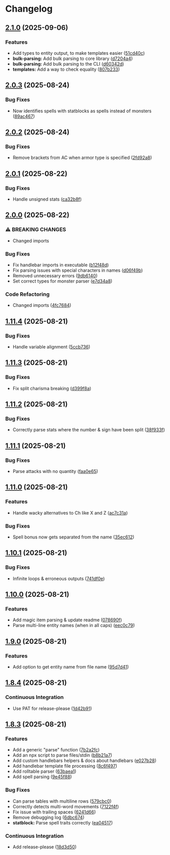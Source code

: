 # Changelog

## [2.1.0](https://github.com/ashleytowner/shadowdark-parser/compare/v2.0.3...v2.1.0) (2025-09-06)


### Features

* Add types to entity output, to make templates easier ([51cd40c](https://github.com/ashleytowner/shadowdark-parser/commit/51cd40c482398575c8d968e054af519a2e4572ce))
* **bulk-parsing:** Add bulk parsing to core library ([d7204a4](https://github.com/ashleytowner/shadowdark-parser/commit/d7204a49115359f966e46fadb9e9f1904fb54227))
* **bulk-parsing:** Add bulk parsing to the CLI ([d60342d](https://github.com/ashleytowner/shadowdark-parser/commit/d60342df366b993c361310e2f5ef3c7bf60f6d87))
* **templates:** Add a way to check equality ([807b233](https://github.com/ashleytowner/shadowdark-parser/commit/807b233d43a26c924f9c03cb10cc8d090ed8e78f))

## [2.0.3](https://github.com/ashleytowner/shadowdark-parser/compare/v2.0.2...v2.0.3) (2025-08-24)


### Bug Fixes

* Now identifies spells with statblocks as spells instead of monsters ([89ac467](https://github.com/ashleytowner/shadowdark-parser/commit/89ac467128c2298ee8e5cd0360ca1a0327c2e85d))

## [2.0.2](https://github.com/ashleytowner/shadowdark-parser/compare/v2.0.1...v2.0.2) (2025-08-24)


### Bug Fixes

* Remove brackets from AC when armor type is specified ([2fd92a8](https://github.com/ashleytowner/shadowdark-parser/commit/2fd92a8db81b883e4a57877343a25002b5771e92))

## [2.0.1](https://github.com/ashleytowner/shadowdark-parser/compare/v2.0.0...v2.0.1) (2025-08-22)


### Bug Fixes

* Handle unsigned stats ([ca32b8f](https://github.com/ashleytowner/shadowdark-parser/commit/ca32b8fc2674df90540d1b8e7453d96ab5ceebf6))

## [2.0.0](https://github.com/ashleytowner/shadowdark-parser/compare/v1.11.4...v2.0.0) (2025-08-22)


### ⚠ BREAKING CHANGES

* Changed imports

### Bug Fixes

* Fix handlebar imports in executable ([b12f48d](https://github.com/ashleytowner/shadowdark-parser/commit/b12f48d5f1f0ab86588245e227aa43dd4d4d8c1f))
* Fix parsing issues with special characters in names ([d06f49b](https://github.com/ashleytowner/shadowdark-parser/commit/d06f49b8a758256dd82f4a2466260e7d74e7e6fa))
* Removed unnecessary errors ([9db6140](https://github.com/ashleytowner/shadowdark-parser/commit/9db6140b5674e9dc31b247a0520459e1d7bd3c85))
* Set correct types for monster parser ([e7d34a8](https://github.com/ashleytowner/shadowdark-parser/commit/e7d34a819f36ad3e8eb3ab1a153c09352d3c0dc7))


### Code Refactoring

* Changed imports ([4fc7684](https://github.com/ashleytowner/shadowdark-parser/commit/4fc76842b2e5a59310ed663c79914cccc724f976))

## [1.11.4](https://github.com/ashleytowner/shadowdark-parser/compare/v1.11.3...v1.11.4) (2025-08-21)


### Bug Fixes

* Handle variable alignment ([5ccb736](https://github.com/ashleytowner/shadowdark-parser/commit/5ccb7369d18770ed8b1911c413f5b6cf57720106))

## [1.11.3](https://github.com/ashleytowner/shadowdark-parser/compare/v1.11.2...v1.11.3) (2025-08-21)


### Bug Fixes

* Fix split charisma breaking ([d399f8a](https://github.com/ashleytowner/shadowdark-parser/commit/d399f8af8699ef4b547417b854fff35ace5346d1))

## [1.11.2](https://github.com/ashleytowner/shadowdark-parser/compare/v1.11.1...v1.11.2) (2025-08-21)


### Bug Fixes

* Correctly parse stats where the number & sign have been split ([38f933f](https://github.com/ashleytowner/shadowdark-parser/commit/38f933fe86232849e4ce3d2f91846338b23193f1))

## [1.11.1](https://github.com/ashleytowner/shadowdark-parser/compare/v1.11.0...v1.11.1) (2025-08-21)


### Bug Fixes

* Parse attacks with no quantity ([faa0e65](https://github.com/ashleytowner/shadowdark-parser/commit/faa0e650419403c0cfdd22e7a39907a65014732b))

## [1.11.0](https://github.com/ashleytowner/shadowdark-parser/compare/v1.10.1...v1.11.0) (2025-08-21)


### Features

* Handle wacky alternatives to Ch like X and Z ([ac7c31a](https://github.com/ashleytowner/shadowdark-parser/commit/ac7c31a4cdb26c26aad03ffd5a6e2cc1ae060326))


### Bug Fixes

* Spell bonus now gets separated from the name ([35ec612](https://github.com/ashleytowner/shadowdark-parser/commit/35ec6128edddb53e0072d822cb367afc21864660))

## [1.10.1](https://github.com/ashleytowner/shadowdark-parser/compare/v1.10.0...v1.10.1) (2025-08-21)


### Bug Fixes

* Infinite loops & erroneous outputs ([741df0e](https://github.com/ashleytowner/shadowdark-parser/commit/741df0eca4785337ddf490e6f304d9012ad9bcb1))

## [1.10.0](https://github.com/ashleytowner/shadowdark-parser/compare/v1.9.0...v1.10.0) (2025-08-21)


### Features

* Add magic item parsing & update readme ([078690f](https://github.com/ashleytowner/shadowdark-parser/commit/078690f0133f2d1fba6a20f76bb2cfa6a7483f85))
* Parse multi-line entity names (when in all caps) ([eec0c79](https://github.com/ashleytowner/shadowdark-parser/commit/eec0c79b1b77b28a11571bfb3c1c69dc71a5e97a))

## [1.9.0](https://github.com/ashleytowner/shadowdark-parser/compare/v1.8.4...v1.9.0) (2025-08-21)


### Features

* Add option to get entity name from file name ([95d7d41](https://github.com/ashleytowner/shadowdark-parser/commit/95d7d41621100f24742a34624a07f45bf80a3129))

## [1.8.4](https://github.com/ashleytowner/shadowdark-parser/compare/v1.8.3...v1.8.4) (2025-08-21)


### Continuous Integration

* Use PAT for release-please ([1d42b91](https://github.com/ashleytowner/shadowdark-parser/commit/1d42b91bcc3b441e24371dc8f9e741297fd0367a))

## [1.8.3](https://github.com/ashleytowner/shadowdark-parser/compare/v1.1.1...v1.8.3) (2025-08-21)


### Features

* Add a generic "parse" function ([7b2a2fc](https://github.com/ashleytowner/shadowdark-parser/commit/7b2a2fc6e167f4ec4d38026e124d0d903fcd0447))
* Add an npx script to parse files/stdin ([b8b21a7](https://github.com/ashleytowner/shadowdark-parser/commit/b8b21a75355327b0d4f43570161d558dbf7dba24))
* Add custom handlebars helpers & docs about handlebars ([e027b28](https://github.com/ashleytowner/shadowdark-parser/commit/e027b28fdccf8cddf17116428aa428b149e1090e))
* Add handlebar template file processing ([8c6f497](https://github.com/ashleytowner/shadowdark-parser/commit/8c6f497d3fddccde0bed69340f42c28027d54a1b))
* Add rolltable parser ([63baea1](https://github.com/ashleytowner/shadowdark-parser/commit/63baea181e69483e4a142165e56731e3a6ea2d46))
* Add spell parsing ([9e45f88](https://github.com/ashleytowner/shadowdark-parser/commit/9e45f8824a53e55732fb7e6d9500e9ebaa616542))


### Bug Fixes

* Can parse tables with multiline rows ([579cbc0](https://github.com/ashleytowner/shadowdark-parser/commit/579cbc0e1cce8e555acd18ac651c20dd19b05721))
* Correctly detects multi-word movements ([7122f4f](https://github.com/ashleytowner/shadowdark-parser/commit/7122f4fc667b7a0fa3377353f8e6b20df64baae6))
* Fix issue with trailing spaces ([6241d66](https://github.com/ashleytowner/shadowdark-parser/commit/6241d66eaeff2cd84f6388104c050b50d90c5b29))
* Remove debugging log ([6dbc674](https://github.com/ashleytowner/shadowdark-parser/commit/6dbc674635c9fef8a73cf48122c802cb47bea03b))
* **statblock:** Parse spell traits correctly ([ea04517](https://github.com/ashleytowner/shadowdark-parser/commit/ea045172999a456e43d26dfeddaea7dee733b94c))


### Continuous Integration

* Add release-please ([18d3d50](https://github.com/ashleytowner/shadowdark-parser/commit/18d3d5074841d8e1955957cfbb6034449f33cbb7))
